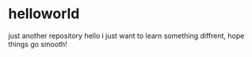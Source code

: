 # helloworld
just another repository
hello i just want to learn something diffrent, hope things go smooth!
